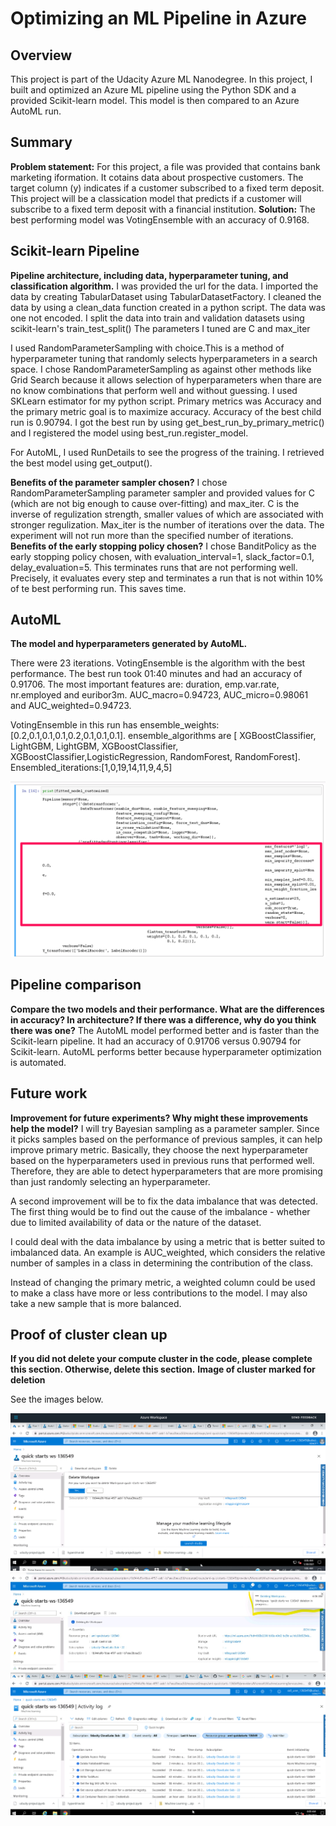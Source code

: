 # Optimizing an ML Pipeline in Azure

## Overview
This project is part of the Udacity Azure ML Nanodegree. In this project, I built and optimized an Azure ML pipeline using the Python SDK and a provided Scikit-learn model. This model is then compared to an Azure AutoML run.

## Summary
**Problem statement:**
For this project, a file was provided that contains bank marketing iformation. It cotains data about prospective customers. The target column (y) indicates if a customer subscribed to a fixed term deposit. This project will be a classication model that predicts if a customer will subscribe to a fixed term deposit with a financial institution.
**Solution:**
The best performing model was VotingEnsemble with an accuracy of 0.9168.
## Scikit-learn Pipeline
**Pipeline architecture, including data, hyperparameter tuning, and classification algorithm.**
I was provided the url for the data. I imported the data by creating TabularDataset using TabularDatasetFactory. I cleaned the data by using a clean_data function created in a python script. The data was one not encoded.
I split the data into train and validation datasets using scikit-learn's train_test_split()
The parameters I tuned are C and max_iter

I used RandomParameterSampling with choice.This is a method of hyperparameter tuning that randomly selects hyperparameters in a search space. I chose RandomParameterSampling as against other methods like Grid Search because it allows selection of hyperparameters when thare are no know combinations that perform well and without guessing.
I used SKLearn estimator for my python script. Primary metrics was Accuracy and the primary metric goal is to maximize accuracy. Accuracy of the best child run is 0.90794.
I got the best run by using get_best_run_by_primary_metric() and I registered the model using best_run.register_model.

For AutoML, I used RunDetails to see the progress of the training. I retrieved the best model using get_output().

**Benefits of the parameter sampler chosen?**
I chose RandomParameterSampling parameter sampler and provided values for C (which are not big enough to cause over-fitting) and max_iter. C is the inverse of regulization strength, smaller values of which are associated with stronger regulization. Max_iter is the number of iterations over the data. The experiment will not run more than the specified number of iterations. 
**Benefits of the early stopping policy chosen?**
I chose BanditPolicy as the early stopping policy chosen, with evaluation_interval=1, slack_factor=0.1, delay_evaluation=5. This terminates runs that are not performing well. Precisely, it evaluates every step and terminates a run that is not within 10% of te best performing run. This saves time.

## AutoML
**The model and hyperparameters generated by AutoML.**

There were 23 iterations. VotingEnsemble is the algorithm with the best performance. The best run took 01:40 minutes and had an accuracy of 0.91706. The most important features are: duration, emp.var.rate, nr.employed and euribor3m. AUC_macro=0.94723, AUC_micro=0.98061 and AUC_weighted=0.94723.

VotingEnsemble in this run has ensemble_weights:[0.2,0.1,0.1,0.1,0.2,0.1,0.1,0.1]. ensemble_algorithms are [ XGBoostClassifier, LightGBM, LightGBM, XGBoostClassifier, XGBoostClassifier,LogisticRegression, RandomForest, RandomForest]. Ensembled_iterations:[1,0,19,14,11,9,4,5]

![alt text](https://github.com/TemitayoIlori/Machine-Learning/blob/main/AZMLND_Optimizing_a_Pipeline_in_Azure-Starter_Files/VotingEnsemble.png)

## Pipeline comparison
**Compare the two models and their performance. What are the differences in accuracy? In architecture? If there was a difference, why do you think there was one?**
The AutoML model performed better and is faster than the Scikit-learn pipeline. It had an accuracy of 0.91706 versus 0.90794 for Scikit-learn. AutoML performs better because hyperparameter optimization is automated.

## Future work
**Improvement for future experiments? Why might these improvements help the model?**
I will try Bayesian sampling as a parameter sampler. Since it picks samples based on the performance of previous samples, it can help improve primary metric. Basically, they choose the next hyperparameter based on the hyperparameters used in previous runs that performed well. Therefore, they are able to detect hyperparameters that are more promising than just randomly selecting an hyperparameter.

A second improvement will be to fix the data imbalance that was detected. The first thing would be to find out the cause of the imbalance - whether due to limited availability of data or the nature of the dataset. 

I could deal with the data imbalance by using a metric that is better suited to imbalanced data. An example is AUC_weighted, which considers the relative number of samples in a class in determining the contribution of the class.

Instead of changing the primary metric, a weighted column could be used to make a class have more or less contributions to the model. I may also take a new sample that is more balanced.
## Proof of cluster clean up
**If you did not delete your compute cluster in the code, please complete this section. Otherwise, delete this section.**
**Image of cluster marked for deletion**

See the images below.

![alt text](https://github.com/TemitayoIlori/Machine-Learning/blob/main/AZMLND_Optimizing_a_Pipeline_in_Azure-Starter_Files/AML4.PNG)
![alt text](https://github.com/TemitayoIlori/Machine-Learning/blob/main/AZMLND_Optimizing_a_Pipeline_in_Azure-Starter_Files/AML5.jpg)
![alt text](https://github.com/TemitayoIlori/Machine-Learning/blob/main/AZMLND_Optimizing_a_Pipeline_in_Azure-Starter_Files/AML6.PNG)
